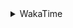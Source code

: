 <details>
 <summary>WakaTime</summary>

<!--START_SECTION:waka-->
![Profile Views](http://img.shields.io/badge/Profile%20Views-2-blue)

**🐱 My GitHub Data** 

> 🏆 511 Contributions in the Year 2021
 > 
> 📦 249.5 kB Used in GitHub's Storage 
 > 
> 🚫 Not Opted to Hire
 > 
> 📜 52 Public Repositories 
 > 
> 🔑 1 Private Repository 
 > 
**I'm an Early 🐤** 

```text
🌞 Morning    51 commits     ███░░░░░░░░░░░░░░░░░░░░░░   14.87% 
🌆 Daytime    143 commits    ██████████░░░░░░░░░░░░░░░   41.69% 
🌃 Evening    127 commits    █████████░░░░░░░░░░░░░░░░   37.03% 
🌙 Night      22 commits     █░░░░░░░░░░░░░░░░░░░░░░░░   6.41%

```
📅 **I'm Most Productive on Thursday** 

```text
Monday       54 commits     ████░░░░░░░░░░░░░░░░░░░░░   15.74% 
Tuesday      48 commits     ███░░░░░░░░░░░░░░░░░░░░░░   13.99% 
Wednesday    50 commits     ███░░░░░░░░░░░░░░░░░░░░░░   14.58% 
Thursday     63 commits     ████░░░░░░░░░░░░░░░░░░░░░   18.37% 
Friday       47 commits     ███░░░░░░░░░░░░░░░░░░░░░░   13.7% 
Saturday     42 commits     ███░░░░░░░░░░░░░░░░░░░░░░   12.24% 
Sunday       39 commits     ██░░░░░░░░░░░░░░░░░░░░░░░   11.37%

```


📊 **This Week I Spent My Time On** 

```text
⌚︎ Time Zone: Asia/Shanghai

💬 Programming Languages: 
Go                       4 hrs 50 mins       █████████░░░░░░░░░░░░░░░░   37.02% 
Other                    4 hrs 47 mins       █████████░░░░░░░░░░░░░░░░   36.6% 
JavaScript               1 hr 18 mins        ██░░░░░░░░░░░░░░░░░░░░░░░   10.02% 
Markdown                 51 mins             █░░░░░░░░░░░░░░░░░░░░░░░░   6.6% 
Text                     26 mins             ░░░░░░░░░░░░░░░░░░░░░░░░░   3.38%

🔥 Editors: 
VS Code                  13 hrs 2 mins       █████████████████████████   99.57% 
IntelliJ                 3 mins              ░░░░░░░░░░░░░░░░░░░░░░░░░   0.43%

🐱‍💻 Projects: 
matcloud                 6 hrs 13 mins       ████████████░░░░░░░░░░░░░   47.55% 
overlay2                 2 hrs 41 mins       █████░░░░░░░░░░░░░░░░░░░░   20.54% 
leetcode                 1 hr 18 mins        ██░░░░░░░░░░░░░░░░░░░░░░░   9.96% 
leetcode-go              43 mins             █░░░░░░░░░░░░░░░░░░░░░░░░   5.56% 
tmp                      43 mins             █░░░░░░░░░░░░░░░░░░░░░░░░   5.54%

💻 Operating System: 
Windows                  8 hrs 8 mins        ███████████████░░░░░░░░░░   62.14% 
Linux                    4 hrs 57 mins       █████████░░░░░░░░░░░░░░░░   37.86%

```

**I Mostly Code in Go** 

```text
Go                       16 repos            ███████████░░░░░░░░░░░░░░   47.06% 
Java                     9 repos             ██████░░░░░░░░░░░░░░░░░░░   26.47% 
Python                   2 repos             █░░░░░░░░░░░░░░░░░░░░░░░░   5.88% 
Vue                      2 repos             █░░░░░░░░░░░░░░░░░░░░░░░░   5.88% 
C#                       1 repo              ░░░░░░░░░░░░░░░░░░░░░░░░░   2.94%

```


**Timeline**

![Chart not found](https://raw.githubusercontent.com/MaoLongLong/MaoLongLong/main/charts/bar_graph.png) 


 Last Updated on 24/10/2021
<!--END_SECTION:waka-->

</details>
